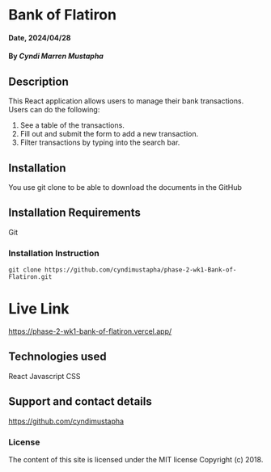 # Bank of Flatiron

#### Date, 2024/04/28

#### By *Cyndi Marren Mustapha*

## Description
This React application allows users to manage their bank transactions.
Users can do the following:
  1. See a table of the transactions.
  2. Fill out and submit the form to add a new transaction.
  3. Filter transactions by typing into the search bar. 

## Installation
You use git clone to be able to download the documents in the GitHub

## Installation Requirements
Git

### Installation Instruction
```
git clone https://github.com/cyndimustapha/phase-2-wk1-Bank-of-Flatiron.git

```

# Live Link
https://phase-2-wk1-bank-of-flatiron.vercel.app/

## Technologies used
React
Javascript
CSS

## Support and contact details
https://github.com/cyndimustapha

### License
The content of this site is licensed under the MIT license Copyright (c) 2018.
